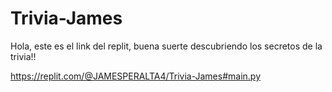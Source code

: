 # Trivia-James

Hola, este es el link del replit, buena suerte descubriendo los secretos de la trivia!!

https://replit.com/@JAMESPERALTA4/Trivia-James#main.py

